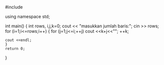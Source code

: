 #include <iostream>

using namespace std;

int main()
{
    int rows, i,j,k=0;
    cout << "masukkan jumlah baris:";
    cin >> rows;
    for (i=1;i<=rows;i++)
    {
        for (j=1;j<=i;++j)
          cout <<k+j<<"";
        ++k;

    cout <<endl;
    }
    return 0;
}

